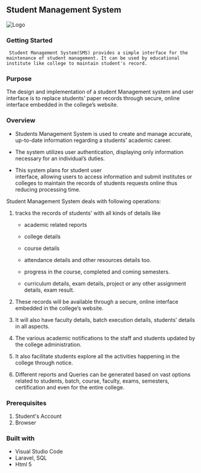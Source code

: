 ## **Student Management System**


![Logo](
    C:\Users\DELL\Desktop\project101\logo.JPG=100x "Logo")


### **Getting Started**

     Student Management System(SMS) provides a simple interface for the maintenance of student management. It can be used by educational institute like college to maintain student's record. 

### **Purpose**

 The design and implementation of a student Management      system    and    user   interface  is   to  replace students' paper records through
secure,  online  interface  embedded  in  the  college’s  website. 




### **Overview**

  
- Students Management System is used to create and manage accurate, up-to-date information regarding a students' academic career.


- The     system    utilizes   user   authentication,    displaying     only 
information       necessary       for    an     individual’s      duties. 

- This  system    plans    for   student   user  
interface,   allowing   users   to   access   information   and   submit     institutes   or  colleges    to  maintain    the  records    of  students 
requests   online   thus   reducing   processing   time.


Student Management System deals with following operations:

1. tracks the records of students' with all kinds of details like

      - academic related reports 
   
      - college details


      - course details

     - attendance details and other resources details too.
      
      - progress  in   the   course,   completed and coming semesters. 
    

    -  curriculum   details,   exam   details, 
project or any other assignment details, exam result.


2. These records  will be available through a secure, online interface 
embedded in the college’s website.

 3. It will also have faculty details, batch execution details, students’ details in all aspects.


4. The  various   academic   notifications   to   the   staff   and   students   updated   by   the   college   administration.

6. It   also   facilitate   students 
explore all the activities happening in the college through notice.

 7. Different reports and Queries can be generated based on vast options 
related to students, batch, course, faculty, exams, semesters, certification and even for the entire college. 





     

### **Prerequisites**
1. Student's Account
2. Browser


### **Built with**

- Visual Studio Code
- Laravel, SQL
- Html 5







